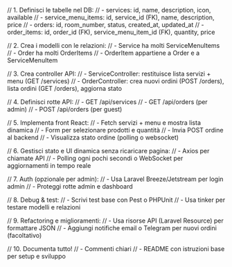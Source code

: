 // 1. Definisci le tabelle nel DB:
// - services: id, name, description, icon, available
// - service_menu_items: id, service_id (FK), name, description, price
// - orders: id, room_number, status, created_at, updated_at
// - order_items: id, order_id (FK), service_menu_item_id (FK), quantity, price

// 2. Crea i modelli con le relazioni:
// - Service ha molti ServiceMenuItems
// - Order ha molti OrderItems
// - OrderItem appartiene a Order e a ServiceMenuItem

<!--
Service → ServiceMenuItems: relazione One-to-Many (uno a molti)

Order → OrderItems: relazione One-to-Many (uno a molti)

OrderItem → Order: relazione Many-to-One (molti a uno)

OrderItem → ServiceMenuItem: relazione Many-to-One (molti a uno)
 -->

// 3. Crea controller API:
// - ServiceController: restituisce lista servizi + menu (GET /services)
// - OrderController: crea nuovi ordini (POST /orders), lista ordini (GET /orders), aggiorna stato

// 4. Definisci rotte API:
// - GET /api/services
// - GET /api/orders (per admin)
// - POST /api/orders (per guest)

// 5. Implementa front React:
// - Fetch servizi + menu e mostra lista dinamica
// - Form per selezionare prodotti e quantità
// - Invia POST ordine al backend
// - Visualizza stato ordine (polling o websocket)

// 6. Gestisci stato e UI dinamica senza ricaricare pagina:
// - Axios per chiamate API
// - Polling ogni pochi secondi o WebSocket per aggiornamenti in tempo reale

// 7. Auth (opzionale per admin):
// - Usa Laravel Breeze/Jetstream per login admin
// - Proteggi rotte admin e dashboard

// 8. Debug & test:
// - Scrivi test base con Pest o PHPUnit
// - Usa tinker per testare modelli e relazioni

// 9. Refactoring e miglioramenti:
// - Usa risorse API (Laravel Resource) per formattare JSON
// - Aggiungi notifiche email o Telegram per nuovi ordini (facoltativo)

// 10. Documenta tutto!
// - Commenti chiari
// - README con istruzioni base per setup e sviluppo
